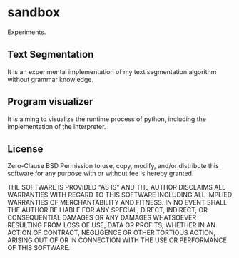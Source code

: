 # sandbox

Experiments.

## Text Segmentation
It is an experimental implementation of my text segmentation algorithm without grammar knowledge.

## Program visualizer
It is aiming to visualize the runtime process of python, including the implementation of the interpreter.


## License
Zero-Clause BSD
Permission to use, copy, modify, and/or distribute this software for any purpose with or without fee is hereby granted.

THE SOFTWARE IS PROVIDED "AS IS" AND THE AUTHOR DISCLAIMS ALL WARRANTIES WITH REGARD TO THIS SOFTWARE INCLUDING ALL IMPLIED WARRANTIES OF MERCHANTABILITY AND FITNESS. IN NO EVENT SHALL THE AUTHOR BE LIABLE FOR ANY SPECIAL, DIRECT, INDIRECT, OR CONSEQUENTIAL DAMAGES OR ANY DAMAGES WHATSOEVER RESULTING FROM LOSS OF USE, DATA OR PROFITS, WHETHER IN AN ACTION OF CONTRACT, NEGLIGENCE OR OTHER TORTIOUS ACTION, ARISING OUT OF OR IN CONNECTION WITH THE USE OR PERFORMANCE OF THIS SOFTWARE.
